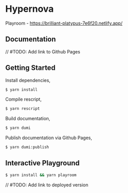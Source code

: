 # Hypernova
Playroom - https://brilliant-platypus-7e6f20.netlify.app/

## Documentation
// #TODO: Add link to Github Pages

## Getting Started 

Install dependencies,

```bash
$ yarn install
```

Compile rescript,

```bash
$ yarn rescript
```

Build documentation,

```bash
$ yarn dumi
```

Publish documentation via Github Pages,

```bash
$ yarn dumi:publish
```

## Interactive Playground

```bash
$ yarn install && yarn playroom
```

// #TODO: Add link to deployed version
